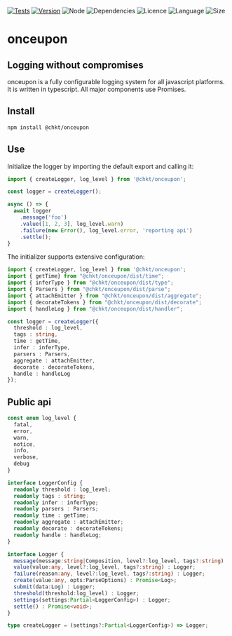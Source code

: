 [![Tests](https://github.com/chkt/onceupon/workflows/tests/badge.svg)](https://github.com/chkt/onceupon/actions)
[![Version](https://img.shields.io/npm/v/@chkt/onceupon)](https://www.npmjs.com/package/@chkt/onceupon)
![Node](https://img.shields.io/node/v/@chkt/onceupon)
![Dependencies](https://img.shields.io/librariesio/release/npm/@chkt/onceupon)
![Licence](https://img.shields.io/npm/l/@chkt/onceupon)
![Language](https://img.shields.io/github/languages/top/chkt/onceupon)
![Size](https://img.shields.io/bundlephobia/min/@chkt/onceupon)

# onceupon
## Logging without compromises

onceupon is a fully configurable logging system for all javascript platforms.
It is written in typescript. All major components use Promises.

## Install
```sh
npm install @chkt/onceupon
```

## Use
Initialize the logger by importing the default export and calling it:

```typescript
import { createLogger, log_level } from '@chkt/onceupon';

const logger = createLogger();

async () => {
  await logger
    .message('foo')
    .value([1, 2, 3], log_level.warn)
    .failure(new Error(), log_level.error, 'reporting api')
    .settle();
}
```

The initializer supports extensive configuration:

```typescript
import { createLogger, log_level } from '@chkt/onceupon';
import { getTime} from "@chkt/onceupon/dist/time";
import { inferType } from "@chkt/onceupon/dist/type";
import { Parsers } from "@chkt/onceupon/dist/parse";
import { attachEmitter } from "@chkt/onceupon/dist/aggregate";
import { decorateTokens } from "@chkt/onceupon/dist/decorate";
import { handleLog } from "@chkt/onceupon/dist/handler";

const logger = createLogger({
  threshold : log_level,
  tags : string,
  time : getTime,
  infer : inferType,
  parsers : Parsers,
  aggregate : attachEmitter,
  decorate : decorateTokens,
  handle : handleLog
});
```

## Public api
```typescript
const enum log_level {
  fatal,
  error,
  warn,
  notice,
  info,
  verbose,
  debug
}

interface LoggerConfig {
  readonly threshold : log_level;
  readonly tags : string;
  readonly infer : inferType;
  readonly parsers : Parsers;
  readonly time : getTime;
  readonly aggregate : attachEmitter;
  readonly decorate : decorateTokens;
  readonly handle : handleLog;
}

interface Logger {
  message(message:string|Composition, level?:log_level, tags?:string) : Logger;
  value(value:any, level?:log_level, tags?:string) : Logger;
  failure(reason:any, level?:log_level, tags?:string) : Logger;
  create(value:any, opts:ParseOptions) : Promise<Log>;
  submit(data:Log) : Logger;
  threshold(threshold:log_level) : Logger;
  settings(settings:Partial<LoggerConfig>) : Logger;
  settle() : Promise<void>;
}

type createLogger = (settings?:Partial<LoggerConfig>) => Logger;
```

